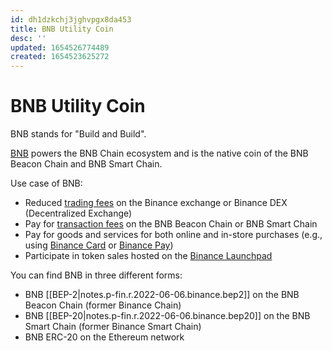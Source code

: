 ```yaml
---
id: dh1dzkchj3jghvpgx8da453
title: BNB Utility Coin
desc: ''
updated: 1654526774489
created: 1654523625272
---
```

# BNB Utility Coin

BNB stands for "Build and Build".

[BNB](https://academy.binance.com/en/articles/what-is-bnb) powers the BNB Chain ecosystem and is the native coin of the BNB Beacon Chain and BNB Smart Chain.

Use case of BNB:
- Reduced [trading fees](https://www.binance.com/en/support/faq/115000583311) on the Binance exchange or Binance DEX (Decentralized Exchange)
- Pay for [transaction fees](https://academy.binance.com/en/articles/what-are-blockchain-transaction-fees) on the BNB Beacon Chain or BNB Smart Chain
- Pay for goods and services for both online and in-store purchases (e.g., using [Binance Card](https://www.binance.com/en/cards/) or [Binance Pay](https://pay.binance.com/en))
- Participate in token sales hosted on the [Binance Launchpad](https://launchpad.binance.com/en)

You can find BNB in three different forms:
- BNB [[BEP-2|notes.p-fin.r.2022-06-06.binance.bep2]] on the BNB Beacon Chain (former Binance Chain)
- BNB [[BEP-20|notes.p-fin.r.2022-06-06.binance.bep20]] on the BNB Smart Chain (former Binance Smart Chain)
- BNB ERC-20 on the Ethereum network